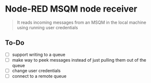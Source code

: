 # Node-RED MSQM node receiver

> It reads incoming messages from an MSQM in the local machine using running user credentials

To-Do
-----

- [ ] support writing to a queue
- [ ] make way to peek messages instead of just pulling them out of the queue
- [ ] change user credentials
- [ ] connect to a remote queue
